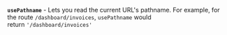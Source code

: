 **`usePathname`** - Lets you read the current URL's pathname. For example, for the route `/dashboard/invoices`, `usePathname` would return `'/dashboard/invoices'`
